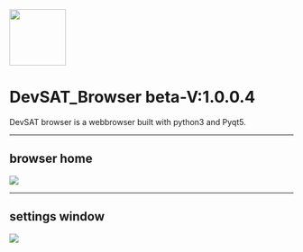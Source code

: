 <img src="static/devsat_x.png" width='100px' height="100px">

# DevSAT_Browser beta-V:1.0.0.4


DevSAT browser is a webbrowser built with python3 and Pyqt5.<hr>
## browser home
<img src="stock/photo_2021-04-15_13-33-03.jpg">

<hr>

## settings window

<img src="stock/devsatss.JPG">




